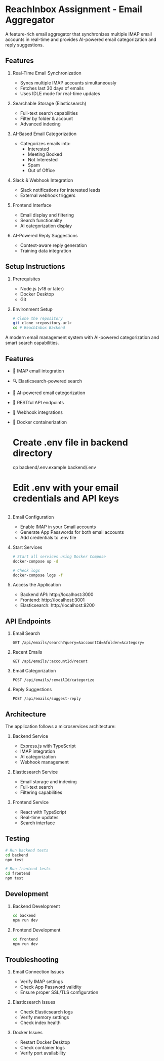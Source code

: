 # ReachInbox Assignment - Email Aggregator

A feature-rich email aggregator that synchronizes multiple IMAP email accounts in real-time and provides AI-powered email categorization and reply suggestions.

## Features

1. Real-Time Email Synchronization
   - Syncs multiple IMAP accounts simultaneously
   - Fetches last 30 days of emails
   - Uses IDLE mode for real-time updates

2. Searchable Storage (Elasticsearch)
   - Full-text search capabilities
   - Filter by folder & account
   - Advanced indexing

3. AI-Based Email Categorization
   - Categorizes emails into:
     - Interested
     - Meeting Booked
     - Not Interested
     - Spam
     - Out of Office

4. Slack & Webhook Integration
   - Slack notifications for interested leads
   - External webhook triggers

5. Frontend Interface
   - Email display and filtering
   - Search functionality
   - AI categorization display

6. AI-Powered Reply Suggestions
   - Context-aware reply generation
   - Training data integration

## Setup Instructions

1. Prerequisites
   - Node.js (v18 or later)
   - Docker Desktop
   - Git

2. Environment Setup
   ```bash
   # Clone the repository
   git clone <repository-url>
   cd # ReachInbox Backend

A modern email management system with AI-powered categorization and smart search capabilities.

## Features

- 📧 IMAP email integration
- 🔍 Elasticsearch-powered search
- 🤖 AI-powered email categorization
- 📱 RESTful API endpoints
- 🔗 Webhook integrations
- 🐳 Docker containerization

   # Create .env file in backend directory
   cp backend/.env.example backend/.env
   # Edit .env with your email credentials and API keys
   ```

3. Email Configuration
   - Enable IMAP in your Gmail accounts
   - Generate App Passwords for both email accounts
   - Add credentials to .env file

4. Start Services
   ```bash
   # Start all services using Docker Compose
   docker-compose up -d

   # Check logs
   docker-compose logs -f
   ```

5. Access the Application
   - Backend API: http://localhost:3000
   - Frontend: http://localhost:3001
   - Elasticsearch: http://localhost:9200

## API Endpoints

1. Email Search
   ```
   GET /api/emails/search?query=&accountId=&folder=&category=
   ```

2. Recent Emails
   ```
   GET /api/emails/:accountId/recent
   ```

3. Email Categorization
   ```
   POST /api/emails/:emailId/categorize
   ```

4. Reply Suggestions
   ```
   POST /api/emails/suggest-reply
   ```

## Architecture

The application follows a microservices architecture:

1. Backend Service
   - Express.js with TypeScript
   - IMAP integration
   - AI categorization
   - Webhook management

2. Elasticsearch Service
   - Email storage and indexing
   - Full-text search
   - Filtering capabilities

3. Frontend Service
   - React with TypeScript
   - Real-time updates
   - Search interface

## Testing

```bash
# Run backend tests
cd backend
npm test

# Run frontend tests
cd frontend
npm test
```

## Development

1. Backend Development
   ```bash
   cd backend
   npm run dev
   ```

2. Frontend Development
   ```bash
   cd frontend
   npm run dev
   ```

## Troubleshooting

1. Email Connection Issues
   - Verify IMAP settings
   - Check App Password validity
   - Ensure proper SSL/TLS configuration

2. Elasticsearch Issues
   - Check Elasticsearch logs
   - Verify memory settings
   - Check index health

3. Docker Issues
   - Restart Docker Desktop
   - Check container logs
   - Verify port availability